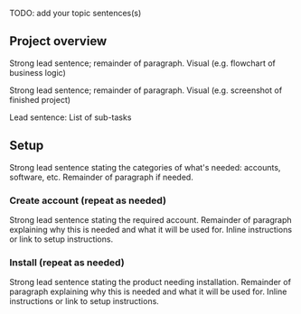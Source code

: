 <!-- 1. Topic sentence(s) --------------------------------------------------------------------------------

    Goal: briefly summarize the project and setup requirements in 1-3 sentences.

    Heading: none

    Pattern: "You'll be <doing> a <thing> that <goal>. Here, we'll discuss the project <big picture>. We'll also cover the <things> you'll need."

    Example: "You'll be <building> a <Logic App> that <determines the sentiment of new tweets and reacts accordingly>. Here, we'll discuss the project <business logic and target behavior>. We'll also cover the <accounts and software> you'll need."
-->
TODO: add your topic sentences(s)

<!-- 2. Project overview -------------------------------------------------------------------------------------

    Goal: Describe the end state of the project and the tasks they'll need to do in their solution. Keep the discussion at a high level and avoid implementation details.

    Structure:
        1. H2 of "Project overview"
        1. Lead sentence summarizing project goal(s). Remainder of paragraph describing project behavior in 1-2 sentences.
        1. One or both of the following:
            1. Paragraph followed by conceptual diagram or flowchart that captures the conditions the finished project must satisfy.
            1. Paragraph with a screenshot of the finished project. 
        1. Lead sentence followed by numbered list of sub-tasks needed to complete the project. You can use the exercise-unit titles as the basis for the list.

    Example:
        "The goal of the project is to design, build, and test a Logic App that processes tweets. Your app will check Twitter periodically for new tweets about your company. You'll determine whether the sentiment of tweet is positive or negative and branch the app based on the results.

        The following flowchart shows the business logic the app needs to perform:
            <flowchart>

        You'll map each business rule to a Logic Apps connector and assemble the connectors into an app. The following diagram shows the mapping:
            <diagram>

        The key tasks you'll need to do are:
            1. Select the connectors you'll need to implement the business rules.
            1. Create the app and add a trigger to launch the app when a new tweet is available.
            1. Use the Azure machine learning analytics service to analyze the text of the tweet.
            1. Based on the tweet sentiment, you'll either store the tweet in a database or email it to customer service.
-->
## Project overview
Strong lead sentence; remainder of paragraph.
Visual (e.g. flowchart of business logic)

Strong lead sentence; remainder of paragraph.
Visual (e.g. screenshot of finished project)

Lead sentence:
List of sub-tasks

<!-- 3. Setup -------------------------------------------------------------------------------------

    Goal: Guide the learner though any needed setup such as required accounts or local software installations.

    Structure:
        1. H2 of "Setup"
        2. 1 paragraph of text giving a conceptual overview of the needed setup
        3. One H3 per setup item explaining the need and giving instructions.
            - Use "Create <service> account" as the H3 for account creation.
            - Use "Install <product>" as the H3 for software installation.
            - For setup items beyond accounts and software, use an H3 that follows the "<verb> <item>" pattern.

    Example:
        "To complete the project, you'll need a Twitter account, an Azure account, and a local installation of Visual Studio Code.

        ### Create Twitter account
            Your Logic App needs to pull new tweets from Twitter using the Twitter connector. Under the hood, the Twitter connector uses the Twitter API. The Twitter API requires authentication via a username and password, which means that you'll need a Twitter account.
            1. Go to <link> and create an account.
            1. Record your username and password, you'll need it later.

        ...

        ### Install Visual Studio Code
            You'll use Visual Studio Code to create your Logic App. All your work will be done directly in VS Code: connecting to your Azure account, selecting your Azure subscription, and building your app. This section guides you through the installation and setup of VS Code on your local machine.
            1. Go to <link> and follow the installation steps for your platform.
            1. Go to <link> and follow the steps to connect to your Azure account from VS Code.
            1. Go to <link> and follow the steps to select your Azure subscription."

    Note: The "Setup" section is optional. If the project doesn't require any setup, omit this entire section.
    In that case, also remove the "Project overview" H2 (while leaving the content of that H2) to avoid a page
    containing a single H2.
-->
## Setup
Strong lead sentence stating the categories of what's needed: accounts, software, etc.
Remainder of paragraph if needed.
### Create <service> account (repeat as needed)
Strong lead sentence stating the required account.
Remainder of paragraph explaining why this is needed and what it will be used for.
Inline instructions or link to setup instructions.
### Install <product> (repeat as needed)
Strong lead sentence stating the product needing installation.
Remainder of paragraph explaining why this is needed and what it will be used for.
Inline instructions or link to setup instructions.

<!-- - - - - - - - - - - - - - - - - - - - - - - - - - - - - - - - - - - - - - - - -->

<!-- Do not add a unit summary or references/links -->